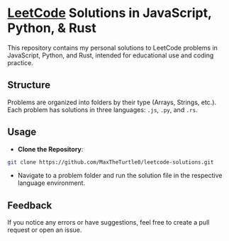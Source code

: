 # [LeetCode](https://leetcode.com/) Solutions in JavaScript, Python, & Rust

This repository contains my personal solutions to LeetCode problems in JavaScript, Python, and Rust, intended for educational use and coding practice.

## Structure

Problems are organized into folders by their type (Arrays, Strings, etc.). Each problem has solutions in three languages: `.js`, `.py`, and `.rs`.

## Usage

- **Clone the Repository**: 
```bash
git clone https://github.com/MaxTheTurtle0/leetcode-solutions.git
```
- Navigate to a problem folder and run the solution file in the respective language environment.

## Feedback

If you notice any errors or have suggestions, feel free to create a pull request or open an issue.
